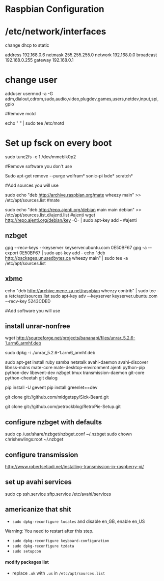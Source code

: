 Raspbian Configuration
======================

# /etc/network/interfaces

change dhcp to static

address 192.168.0.6
netmask 255.255.255.0
network 192.168.0.0
broadcast 192.168.0.255
gateway 192.168.0.1


# change user

adduser <name>
usermod -a -G adm,dialout,cdrom,sudo,audio,video,plugdev,games,users,netdev,input,spi,gpio <name>

#Remove motd

echo " " | sudo tee /etc/motd

# Set up fsck on every boot
sudo tune2fs -c 1 /dev/mmcblk0p2

#Remove software you don't use

Sudo apt-get remove --purge wolfram* sonic-pi lxde* scratch*

#Add sources you will use

sudo echo "deb http://archive.raspbian.org/mate wheezy main" >> /etc/apt/sources.list #mate

sudo echo "deb http://repo.ajenti.org/debian main main debian" >> /etc/apt/sources.list.d/ajenti.list #ajenti
wget http://repo.ajenti.org/debian/key -O- | sudo apt-key add - #ajenti

## nzbget

gpg --recv-keys --keyserver keyserver.ubuntu.com 0E50BF67
gpg -a --export 0E50BF67 | sudo apt-key add -
echo "deb http://packages.unusedbytes.ca wheezy main" | sudo tee -a /etc/apt/sources.list

## xbmc

echo "deb http://archive.mene.za.net/raspbian wheezy contrib" | sudo tee -a /etc/apt/sources.list
sudo apt-key adv --keyserver keyserver.ubuntu.com --recv-key 5243CDED


#Add software you will use

## install unrar-nonfree

wget http://sourceforge.net/projects/bananapi/files/unrar_5.2.6-1.arm6_armhf.deb

sudo dpkg -i ./unrar_5.2.6-1.arm6_armhf.deb


sudo apt-get install ruby samba netatalk avahi-daemon avahi-discover libnss-mdns mate-core mate-desktop-environment ajenti python-pip python-dev libevent-dev nzbget tmux transmission-daemon git-core python-cheetah git dialog

pip install -U gevent
pip install greenlet==dev

git clone git://github.com/midgetspy/Sick-Beard.git

git clone git://github.com/petrockblog/RetroPie-Setup.git



## configure nzbget with defaults

sudo cp /usr/share/nzbget/nzbget.conf ~/.nzbget
sudo chown chrishewlings:root ~/.nzbget


## configure transmission

http://www.robertsetiadi.net/installing-transmission-in-raspberry-pi/


## set up avahi services

sudo cp ssh.service sftp.service /etc/avahi/services

## americanize that shit

- `sudo dpkg-reconfigure locales` and disable en_GB, enable en_US

Warning: You need to restart after this step. 

- `sudo dpkg-reconfigure keyboard-configuration`
- `sudo dpkg-reconfigure tzdata`
- `sudo setupcon`
#### modify packages list
- replace `.uk` with `.us` in `/etc/apt/sources.list`
